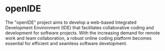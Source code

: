 # openIDE

The "openIDE" project aims to develop a web-based Integrated Development Environment (IDE) that facilitates collaborative coding and development for software projects. With the increasing demand for remote work and team collaboration, a robust online coding platform becomes essential for efficient and seamless software development.
